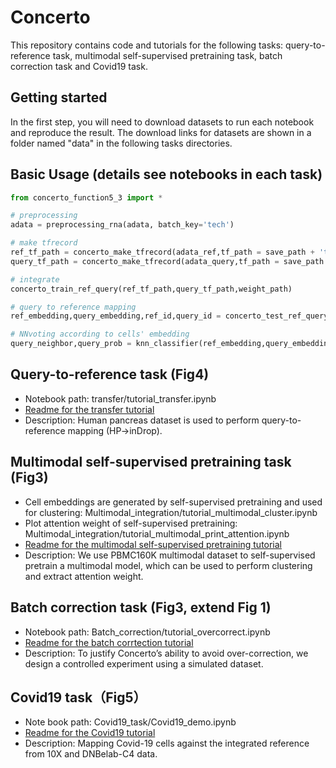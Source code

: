 # Concerto
This repository contains code and tutorials for the following tasks: query-to-reference task, multimodal self-supervised pretraining task, 
batch correction task and Covid19 task.
## Getting started
In the first step, you will need to download datasets to run each notebook and reproduce the result. 
The download links for datasets are shown in a folder named "data" in the following tasks directories.
## Basic Usage (details see notebooks in each task)
```python
from concerto_function5_3 import *

# preprocessing
adata = preprocessing_rna(adata, batch_key='tech')

# make tfrecord
ref_tf_path = concerto_make_tfrecord(adata_ref,tf_path = save_path + 'tfrecord/ref_tf/',batch_col_name = 'tech')
query_tf_path = concerto_make_tfrecord(adata_query,tf_path = save_path + 'tfrecord/query_tf/',batch_col_name = 'tech')

# integrate
concerto_train_ref_query(ref_tf_path,query_tf_path,weight_path)

# query to reference mapping
ref_embedding,query_embedding,ref_id,query_id = concerto_test_ref_query(weight_path,ref_tf_path,query_tf_path)

# NNvoting according to cells' embedding
query_neighbor,query_prob = knn_classifier(ref_embedding,query_embedding,adata_ref,ref_id,column_name='celltype',k=5)
```

## Query-to-reference task (Fig4)
- Notebook path: transfer/tutorial_transfer.ipynb
- [Readme for the transfer tutorial](transfer/README.txt)
- Description: Human pancreas dataset is used to perform query-to-reference mapping (HP->inDrop).
## Multimodal self-supervised pretraining task (Fig3)
- Cell embeddings are generated by self-supervised pretraining and used for clustering: Multimodal_integration/tutorial_multimodal_cluster.ipynb
- Plot attention weight of self-supervised pretraining: Multimodal_integration/tutorial_multimodal_print_attention.ipynb
- [Readme for the multimodal self-supervised pretraining tutorial](Multimodal_unsupervised_pretraining/README.txt)
- Description: We use PBMC160K multimodal dataset to self-supervised pretrain a multimodal model, which can be used to perform clustering and extract attention weight.
## Batch correction task (Fig3, extend Fig 1)
- Notebook path: Batch_correction/tutorial_overcorrect.ipynb
- [Readme for the batch corrtection tutorial](Batch_correction/README.txt)
- Description: To justify Concerto’s ability to avoid over-correction, we design a controlled experiment using a simulated dataset.
## Covid19 task（Fig5）
- Note book path: Covid19_task/Covid19_demo.ipynb
- [Readme for the Covid19 tutorial](Covid19_task/README.md)
- Description: Mapping Covid-19 cells against the integrated reference from 10X and DNBelab-C4 data.

